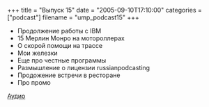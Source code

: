 +++
title = "Выпуск 15"
date = "2005-09-10T17:10:00"
categories = ["podcast"]
filename = "ump_podcast15"
+++


- Продолжение работы с IBM
- 15 Мерлин Монро на мотороллерах
- О скорой помощи на трассе
- Мои железки
- Еще про честные программы
- Размышление о лицензии russianpodcasting
- Продожение встречи в ресторане
- Про промо


[Аудио](http://archive.rucast.net/uwp/media/ump_podcast15.mp3)
<audio src="http://archive.rucast.net/uwp/media/ump_podcast15.mp3" preload="none">